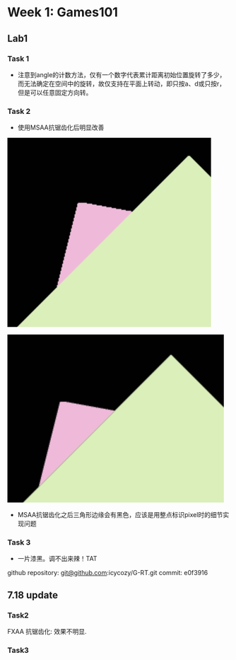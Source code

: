 # Week 1: Games101

## Lab1

### Task 1

* 注意到angle的计数方法，仅有一个数字代表累计距离初始位置旋转了多少，而无法确定在空间中的旋转，故仅支持在平面上转动，即只按a、d或只按r，但是可以任意固定方向转。

### Task 2

* 使用MSAA抗锯齿化后明显改善

![before](./fig/1.jpg)

![after](./fig/2.jpg)

* MSAA抗锯齿化之后三角形边缘会有黑色，应该是用整点标识pixel时的细节实现问题

### Task 3

* 一片漆黑。调不出来辣！TAT

github repository: git@github.com:icycozy/G-RT.git
commit: e0f3916

## 7.18 update

### Task2

FXAA 抗锯齿化: 效果不明显.

### Task3


